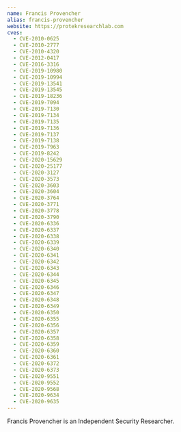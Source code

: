```yaml
---
name: Francis Provencher
alias: francis-provencher
website: https://protekresearchlab.com
cves:
  - CVE-2010-0625
  - CVE-2010-2777
  - CVE-2010-4320
  - CVE-2012-0417
  - CVE-2016-3316
  - CVE-2019-10980
  - CVE-2019-10994
  - CVE-2019-13541
  - CVE-2019-13545
  - CVE-2019-18236
  - CVE-2019-7094
  - CVE-2019-7130
  - CVE-2019-7134
  - CVE-2019-7135
  - CVE-2019-7136
  - CVE-2019-7137
  - CVE-2019-7138
  - CVE-2019-7963
  - CVE-2019-8242
  - CVE-2020-15629
  - CVE-2020-25177
  - CVE-2020-3127
  - CVE-2020-3573
  - CVE-2020-3603
  - CVE-2020-3604
  - CVE-2020-3764
  - CVE-2020-3771
  - CVE-2020-3778
  - CVE-2020-3790
  - CVE-2020-6336
  - CVE-2020-6337
  - CVE-2020-6338
  - CVE-2020-6339
  - CVE-2020-6340
  - CVE-2020-6341
  - CVE-2020-6342
  - CVE-2020-6343
  - CVE-2020-6344
  - CVE-2020-6345
  - CVE-2020-6346
  - CVE-2020-6347
  - CVE-2020-6348
  - CVE-2020-6349
  - CVE-2020-6350
  - CVE-2020-6355
  - CVE-2020-6356
  - CVE-2020-6357
  - CVE-2020-6358
  - CVE-2020-6359
  - CVE-2020-6360
  - CVE-2020-6361
  - CVE-2020-6372
  - CVE-2020-6373
  - CVE-2020-9551
  - CVE-2020-9552
  - CVE-2020-9568
  - CVE-2020-9634
  - CVE-2020-9635
---
```

Francis Provencher is an Independent Security Researcher.
